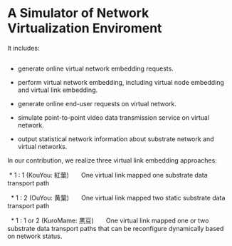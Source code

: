 # A Simulator of Network Virtualization Enviroment


It includes:
##
* generate online virtual network embedding requests.

* perform virtual network embedding, including virtual node embedding and virtual link embedding.  

* generate online end-user requests on virtual network.

* simulate point-to-point video data transmission service on virtual network.

* output statistical network information about substrate network and virtual networks.
 

In our contribution, we realize three virtual link embedding approaches:

   *  1 : 1  (KouYou: 紅葉)
        One virtual link mapped one substrate data transport path

   *  1 : 2  (OuYou: 黄葉)
        One virtual link mapped two static substrate data transport path
        
   *  1 : 1 or 2 (KuroMame: 黒豆)
        One virtual link mapped one or two substrate data transport paths that can be reconfigure dynamically based on network status.

